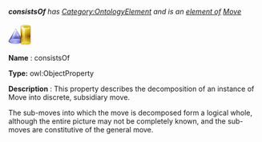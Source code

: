 ___consistsOf__ 
 has
 [Category:OntologyElement](../../Category/OntologyElement "Category:OntologyElement") 
 and is an
 [element of](../../Property/ElementOf "Property:ElementOf") 
[Move](../../Submissions/Move "Submissions:Move")_




  





[![ObjectProperty](../public/images/thumb/c/c3/ObjectProperty.gif/45px-ObjectProperty.gif)](../../Image/ObjectProperty.gif "ObjectProperty")


__Name__ 
 : consistsOf
 



__Type:__ 
 owl:ObjectProperty
 



__Description__ 
 : This property describes the decomposition of an instance of Move into discrete, subsidiary move.
 



  





 The sub-moves into which the move is decomposed form a logical whole, although the entire picture may not be completely known, and the sub-moves are constitutive of the general move.